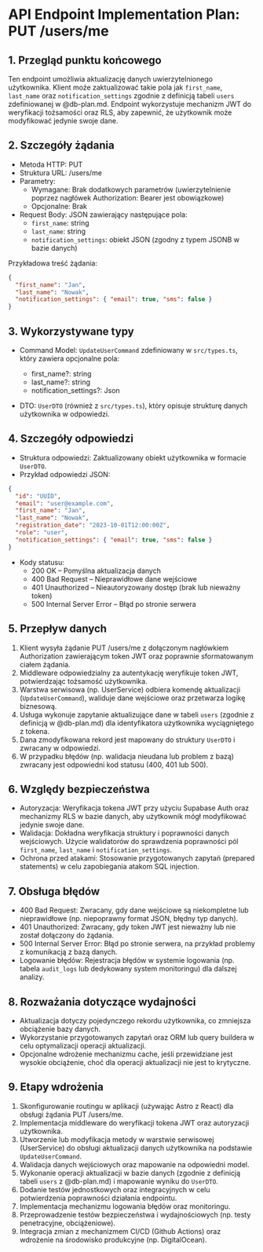 # API Endpoint Implementation Plan: PUT /users/me

## 1. Przegląd punktu końcowego
Ten endpoint umożliwia aktualizację danych uwierzytelnionego użytkownika. Klient może zaktualizować takie pola jak `first_name`, `last_name` oraz `notification_settings` zgodnie z definicją tabeli `users` zdefiniowanej w @db-plan.md. Endpoint wykorzystuje mechanizm JWT do weryfikacji tożsamości oraz RLS, aby zapewnić, że użytkownik może modyfikować jedynie swoje dane.

## 2. Szczegóły żądania
- Metoda HTTP: PUT
- Struktura URL: /users/me
- Parametry:
  - Wymagane: Brak dodatkowych parametrów (uwierzytelnienie poprzez nagłówek Authorization: Bearer <token> jest obowiązkowe)
  - Opcjonalne: Brak
- Request Body: JSON zawierający następujące pola:
  - `first_name`: string
  - `last_name`: string
  - `notification_settings`: obiekt JSON (zgodny z typem JSONB w bazie danych)

Przykładowa treść żądania:
```json
{
  "first_name": "Jan",
  "last_name": "Nowak",
  "notification_settings": { "email": true, "sms": false }
}
```

## 3. Wykorzystywane typy
- Command Model: `UpdateUserCommand` zdefiniowany w `src/types.ts`, który zawiera opcjonalne pola:
  - first_name?: string
  - last_name?: string
  - notification_settings?: Json

- DTO: `UserDTO` (również z `src/types.ts`), który opisuje strukturę danych użytkownika w odpowiedzi.

## 4. Szczegóły odpowiedzi
- Struktura odpowiedzi: Zaktualizowany obiekt użytkownika w formacie `UserDTO`.
- Przykład odpowiedzi JSON:
```json
{
  "id": "UUID",
  "email": "user@example.com",
  "first_name": "Jan",
  "last_name": "Nowak",
  "registration_date": "2023-10-01T12:00:00Z",
  "role": "user",
  "notification_settings": { "email": true, "sms": false }
}
```
- Kody statusu:
  - 200 OK – Pomyślna aktualizacja danych
  - 400 Bad Request – Nieprawidłowe dane wejściowe
  - 401 Unauthorized – Nieautoryzowany dostęp (brak lub nieważny token)
  - 500 Internal Server Error – Błąd po stronie serwera

## 5. Przepływ danych
1. Klient wysyła żądanie PUT /users/me z dołączonym nagłówkiem Authorization zawierającym token JWT oraz poprawnie sformatowanym ciałem żądania.
2. Middleware odpowiedzialny za autentykację weryfikuje token JWT, potwierdzając tożsamość użytkownika.
3. Warstwa serwisowa (np. UserService) odbiera komendę aktualizacji (`UpdateUserCommand`), waliduje dane wejściowe oraz przetwarza logikę biznesową.
4. Usługa wykonuje zapytanie aktualizujące dane w tabeli `users` (zgodnie z definicją w @db-plan.md) dla identyfikatora użytkownika wyciągniętego z tokena.
5. Dana zmodyfikowana rekord jest mapowany do struktury `UserDTO` i zwracany w odpowiedzi.
6. W przypadku błędów (np. walidacja nieudana lub problem z bazą) zwracany jest odpowiedni kod statusu (400, 401 lub 500).

## 6. Względy bezpieczeństwa
- Autoryzacja: Weryfikacja tokena JWT przy użyciu Supabase Auth oraz mechanizmy RLS w bazie danych, aby użytkownik mógł modyfikować jedynie swoje dane.
- Walidacja: Dokładna weryfikacja struktury i poprawności danych wejściowych. Użycie walidatorów do sprawdzenia poprawności pól `first_name`, `last_name` i `notification_settings`.
- Ochrona przed atakami: Stosowanie przygotowanych zapytań (prepared statements) w celu zapobiegania atakom SQL injection.

## 7. Obsługa błędów
- 400 Bad Request: Zwracany, gdy dane wejściowe są niekompletne lub nieprawidłowe (np. niepoprawny format JSON, błędny typ danych).
- 401 Unauthorized: Zwracany, gdy token JWT jest nieważny lub nie został dołączony do żądania.
- 500 Internal Server Error: Błąd po stronie serwera, na przykład problemy z komunikacją z bazą danych.
- Logowanie błędów: Rejestracja błędów w systemie logowania (np. tabela `audit_logs` lub dedykowany system monitoringu) dla dalszej analizy.

## 8. Rozważania dotyczące wydajności
- Aktualizacja dotyczy pojedynczego rekordu użytkownika, co zmniejsza obciążenie bazy danych.
- Wykorzystanie przygotowanych zapytań oraz ORM lub query buildera w celu optymalizacji operacji aktualizacji.
- Opcjonalne wdrożenie mechanizmu cache, jeśli przewidziane jest wysokie obciążenie, choć dla operacji aktualizacji nie jest to krytyczne.

## 9. Etapy wdrożenia
1. Skonfigurowanie routingu w aplikacji (używając Astro z React) dla obsługi żądania PUT /users/me.
2. Implementacja middleware do weryfikacji tokena JWT oraz autoryzacji użytkownika.
3. Utworzenie lub modyfikacja metody w warstwie serwisowej (UserService) do obsługi aktualizacji danych użytkownika na podstawie `UpdateUserCommand`.
4. Walidacja danych wejściowych oraz mapowanie na odpowiedni model.
5. Wykonanie operacji aktualizacji w bazie danych (zgodnie z definicją tabeli `users` z @db-plan.md) i mapowanie wyniku do `UserDTO`.
6. Dodanie testów jednostkowych oraz integracyjnych w celu potwierdzenia poprawności działania endpointu.
7. Implementacja mechanizmu logowania błędów oraz monitoringu.
8. Przeprowadzenie testów bezpieczeństwa i wydajnościowych (np. testy penetracyjne, obciążeniowe).
9. Integracja zmian z mechanizmem CI/CD (Github Actions) oraz wdrożenie na środowisko produkcyjne (np. DigitalOcean). 